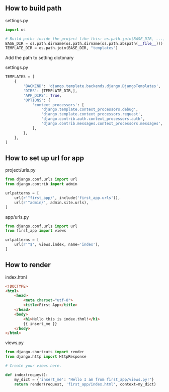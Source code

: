 ## How to build path
settings.py
```python
import os

# Build paths inside the project like this: os.path.join(BASE_DIR, ...)
BASE_DIR = os.path.dirname(os.path.dirname(os.path.abspath(__file__)))
TEMPLATE_DIR = os.path.join(BASE_DIR, "templates")
```
Add the path to setting dictonary

settings.py
```python
TEMPLATES = [
    {
        'BACKEND': 'django.template.backends.django.DjangoTemplates',
        'DIRS': [TEMPLATE_DIR,],
        'APP_DIRS': True,
        'OPTIONS': {
            'context_processors': [
                'django.template.context_processors.debug',
                'django.template.context_processors.request',
                'django.contrib.auth.context_processors.auth',
                'django.contrib.messages.context_processors.messages',
            ],
        },
    },
]
```
## How to set up url for app
project/urls.py
```python
from django.conf.urls import url
from django.contrib import admin

urlpatterns = [
    url(r'^first_app/', include('first_app.urls')),
    url(r'^admin/', admin.site.urls),
]
```

app/urls.py
```python
from django.conf.urls import url
from first_app import views

urlpatterns = [
    url(r'^$', views.index, name='index'),
]
```


## How to render
index.html
```html
<!DOCTYPE>
<html>
    <head>
        <meta charset="utf-8">
        <title>First App</title>
    </head>
    <body>
        <h1>Hello this is index.thml!</h1>
        {{ insert_me }}
    </body>
</html>
```

views.py
```python
from django.shortcuts import render
from django.http import HttpResponse

# Create your views here.

def index(request):
    my_dict = {'insert_me': "Hello I am from first_app/views.py!"}
    return render(request, 'first_app/index.html', context=my_dict)
```


